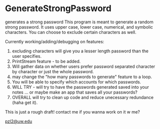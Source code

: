 # GenerateStrongPassword
generates a strong password
This program is meant to generate a random strong password.
It uses upper case, lower case, numerical, and symbolic characters.
You can choose to exclude certain characters as well.

Currently working/adding/debugging on features:
1. excluding characters will give you a lesser length password than the user specifies.
2. PrintStream feature - to be added.
3. Will gather data on whether users prefer password separated character by character or just 
   the whole password.
4. may change the "how many passwords to generate" feature to a loop.
5. You will be able to specify which accounts for which passwords.
6. WILL TRY - will try to have the passwords generated saved into your notes ... or maybe make an app
   that saves all your passwords? 
7. OVERALL will try to clean up code and reduce unecessary redundance (haha get it). 

This is just a rough draft! contact me if you wanna work on it w me?

pzl2@uw.edu

